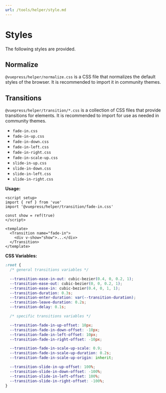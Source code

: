 ```yaml
---
url: /tools/helper/style.md
---
```

# Styles

The following styles are provided.

## Normalize

`@vuepress/helper/normalize.css` is a CSS file that normalizes the default styles of the browser. It is recommended to import it in community themes.

## Transitions

`@vuepress/helper/transition/*.css` is a collection of CSS files that provide transitions for elements. It is recommended to import for use as needed in community themes.

* `fade-in.css`
* `fade-in-up.css`
* `fade-in-down.css`
* `fade-in-left.css`
* `fade-in-right.css`
* `fade-in-scale-up.css`
* `slide-in-up.css`
* `slide-in-down.css`
* `slide-in-left.css`
* `slide-in-right.css`

**Usage:**

```vue
<script setup>
import { ref } from 'vue'
import '@vuepress/helper/transition/fade-in.css'

const show = ref(true)
</script>

<template>
  <Transition name="fade-in">
    <div v-show="show">...</div>
  </Transition>
</template>
```

**CSS Variables:**

```css
:root {
  /* general transitions variables */

  --transition-ease-in-out: cubic-bezier(0.4, 0, 0.2, 1);
  --transition-ease-out: cubic-bezier(0, 0, 0.2, 1);
  --transition-ease-in: cubic-bezier(0.4, 0, 1, 1);
  --transition-duration: 0.3s;
  --transition-enter-duration: var(--transition-duration);
  --transition-leave-duration: 0.2s;
  --transition-delay: 0.1s;

  /* specific transitions variables */

  --transition-fade-in-up-offset: 10px;
  --transition-fade-in-down-offset: -10px;
  --transition-fade-in-left-offset: 10px;
  --transition-fade-in-right-offset: -10px;

  --transition-fade-in-scale-up-scale: 0.9;
  --transition-fade-in-scale-up-duration: 0.2s;
  --transition-fade-in-scale-up-origin: inherit;

  --transition-slide-in-up-offset: 100%;
  --transition-slide-in-down-offset: -100%;
  --transition-slide-in-left-offset: 100%;
  --transition-slide-in-right-offset: -100%;
}
```
